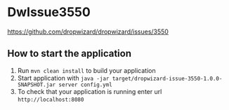 # DwIssue3550

https://github.com/dropwizard/dropwizard/issues/3550

## How to start the  application

1. Run `mvn clean install` to build your application
1. Start application with `java -jar target/dropwizard-issue-3550-1.0.0-SNAPSHOT.jar server config.yml`
1. To check that your application is running enter url `http://localhost:8080`
